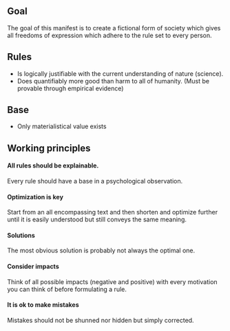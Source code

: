 ## Goal
The goal of this manifest is to create a fictional form of society which
gives all freedoms of expression which adhere to the rule set to every person.

## Rules
* Is logically justifiable with the current understanding of nature (science).
* Does quantifiably more good than harm to all of humanity. (Must be provable through empirical evidence)

## Base
* Only materialistical value exists

## Working principles
#### All rules should be explainable.
Every rule should have a base in a psychological observation.

#### Optimization is key
Start from an all encompassing text and then shorten and optimize further until
it is easily understood but still conveys the same meaning.

#### Solutions
The most obvious solution is probably not always the optimal one.

#### Consider impacts
Think of all possible impacts (negative and positive) with every motivation you can think of before
formulating a rule.

#### It is ok to make mistakes
Mistakes should not be shunned nor hidden but simply corrected.


